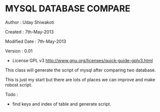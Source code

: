 MYSQL DATABASE COMPARE      
================================
     
Author : Uday Shiwakoti

Created  : 7th-May-2013

Modified Date  : 7th-May-2013

Version : 0.01

* License GPL v3 http://www.gnu.org/licenses/quick-guide-gplv3.html


This class will generate the script of mysql after comparing two database.

This is just my start but there are lots of places we can improve and make robost script.


Todo :
* find keys and index of table and generate script.


